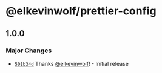 # @elkevinwolf/prettier-config

## 1.0.0
### Major Changes



- [`501b34d`](https://github.com/elkevinwolf/devtools/commit/501b34d55bc4e7cdbab70edf1ccc0f09ccbf5884) Thanks [@elkevinwolf](https://github.com/elkevinwolf)! - Initial release
